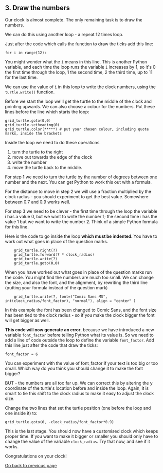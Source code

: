 ## 3. Draw the numbers

Our clock is almost complete. The only remaining task is to draw the numbers.

We can do this using another loop - a repeat 12 times loop.

Just after the code which calls the function to draw the ticks add this line:
```
for i in range(12):
```

You might wonder what the ```i``` means in this line. This is another Python variable, and each time the loop runs the variable ```i``` increases by 1, so it's 0 the first time through the loop, 1 the second time, 2 the third time, up to 11 for the last time.

We can use the value of ```i``` in this loop to write the clock numbers, using the ```turtle.write()``` function.

Before we start the loop we'll get the turtle to the middle of the clock and pointing upwards. We can also choose a colour for the numbers. Put these lines before the line which starts the loop:
```
grid_turtle.goto(0,0)
grid_turtle.setheading(0)
grid_turtle.color(*****) # put your chosen colour, including quote marks, inside the brackets
```

Inside the loop we need to do these operations
1. turn the turtle to the right
2. move out towards the edge of the clock
3. write the number
4. move the turtle back to the middle.

For step 1 we need to turn the turtle by the number of degrees between one number and the next. You can get Python to work this out with a formula.

For the distance to move in step 2 we will use a fraction multiplied by the clock radius - you should experiment to get the best value. Somewhere between 0.7 and 0.9 works well.

For step 3 we need to be clever - the first time through the loop the variable i has a value 0, but we want to write the number 1; the second time i has the value 1 but we want to write the number 2. Think of a simple Python formula for this line.

Here is the code to go inside the loop **which must be indented**. You have to work out what goes in place of the question marks.
```
    grid_turtle.right(?)
    grid_turtle.forward(? * clock_radius)
    grid_turtle.write(?)
    grid_turtle.goto(0,0)
```

When you have worked out what goes in place of the question marks run the code. You might find the numbers are much too small. We can change the size, and also the font, and the alignment, by rewriting the third line (putting your formula instead of the question mark)
```
    grid_turtle.write(?, font=("Comic Sans MS", int(clock_radius/font_factor), "normal"), align = "center" )

```
In this example the font has been changed to Comic Sans, and the font size has been tied to the clock radius - so if you make the clock bigger the font will get bigger as well.

**This code will now generate an error**, because we have introduced a new variable ```font_factor``` before telling Python what its value is. So we need to add a line of code outside the loop to define the variable  ```font_factor```. Add this line just after the code that draw the ticks:
```
font_factor = 6
```
You can experiment with the value of font_factor if your text is too big or too small. Which way do you think you should change it to make the font bigger?

BUT - the numbers are all too far up. We can correct this by altering the y coordinate of the turtle's location before and inside the loop. Again, it is smart to tie this shift to the clock radius to make it easy to adjust the clock size.

Change the two lines that set the turtle position (one before the loop and one inside it) to:
```
grid_turtle.goto(0, -clock_radius/font_factor*0.9)
```

This is the last stage. You should now have a customised clock which keeps proper time. If you want to make it bigger or smaller you should only have to change the value of the variable ```clock_radius```. Try that now, and see if it works.

Congratulations on your clock!


[Go back to previous page](README5.md)